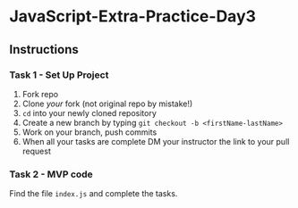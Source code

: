 # JavaScript-Extra-Practice-Day3

## Instructions

### Task 1 - Set Up Project

1. Fork repo 
2. Clone _your_ fork (not original repo by mistake!)
3. `cd` into your newly cloned repository
4. Create a new branch by typing `git checkout -b <firstName-lastName>`
5. Work on your branch, push commits 
6. When all your tasks are complete DM your instructor the link to your pull request

### Task 2 - MVP code

Find the file `index.js` and complete the tasks.
